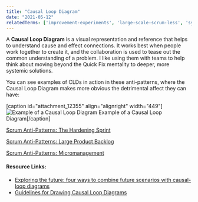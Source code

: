 ```yaml
---
title: "Causal Loop Diagram"
date: "2021-05-12"
relatedTerms: ['improvement-experiments', 'large-scale-scrum-less', 'systems-thinking']
---
```


A **Causal Loop Diagram** is a visual representation and reference that helps to understand cause and effect connections. It works best when people work together to create it, and the collaboration is used to tease out the common understanding of a problem. I like using them with teams to help think about moving beyond the Quick Fix mentality to deeper, more systemic solutions.

You can see examples of CLDs in action in these anti-patterns, where the Causal Loop Diagram makes more obvious the detrimental affect they can have:

\[caption id="attachment\_12355" align="alignright" width="449"\]![Example of a Causal Loop Diagram](src/content/glossary/causal-loop-diagram/images/Causal-Loop-Diagram.jpg) Example of a Causal Loop Diagram\[/caption\]

[Scrum Anti-Patterns: The Hardening Sprint](/blog/antipattern-hardening-sprint.html)

[Scrum Anti-Patterns: Large Product Backlog](https://resources.scrumalliance.org/Article/scrum-anti-patterns-large-product-backlog)

[Scrum Anti-Patterns: Micromanagement](/blog/scrum-anti-patterns-micromanagement.html)

#### Resource Links:

- [Exploring the future: four ways to combine future scenarios with causal-loop diagrams](https://blog.kumu.io/exploring-the-future-four-ways-to-combine-future-scenarios-with-causal-loop-diagrams-78a6869af05f)
- [Guidelines for Drawing Causal Loop Diagrams](http://www.cs.toronto.edu/~sme/SystemsThinking/2014/GuidelinesforDrawingCausalLoopDiagrams.pdf)

